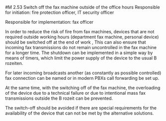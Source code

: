 #M 2.53 Switch off the fax machine outside of the office hours
Responsible for initiation: fire protection officer, IT security officer

Responsible for implementation: fax officer

In order to reduce the risk of fire from fax machines, devices that are not required outside working hours (department fax machine, personal device) should be switched off at the end of work , This can also ensure that incoming fax transmissions do not remain uncontrolled in the fax machine for a longer time. The shutdown can be implemented in a simple way by means of timers, which limit the power supply of the device to the usual B rozeiten.

For later incoming broadcasts another (as constantly as possible controlled) fax connection can be named or in modern PBXs call forwarding be set up.

At the same time, with the switching off of the fax machine, the overloading of the device due to a technical failure or due to intentional mass fax transmissions outside the B rozeit can be prevented.

The switch-off should be avoided if there are special requirements for the availability of the device that can not be met by the alternative solutions.



